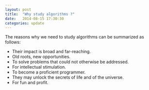 ```yaml
---
layout: post
title:  "Why study algorithms ?"
date:   2014-08-15 17:30:30
categories: update
---
```


The reasons why we need to study algorithms can be summarized as follows:

  * Their impact is broad and far-reaching.
  * Old roots, new opportunities.
  * To solve problems that could not otherwise be addressed.
  * For intellectual stimulation.
  * To become a proficient programmer.
  * They may unlock the secrets of life and of the universe.
  * For fun and profit.
